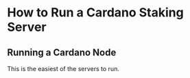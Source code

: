 # How to Run a Cardano Staking Server

## Running a Cardano Node

This is the easiest of the servers to run.
